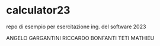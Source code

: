 # calculator23
repo di esempio per esercitazione ing. del software 2023

ANGELO GARGANTINI
RICCARDO BONFANTI
TETI MATHIEU
